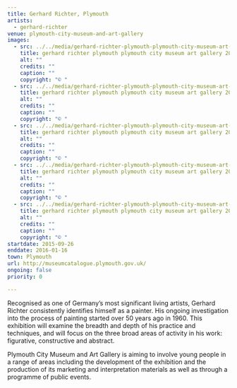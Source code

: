 ```yaml
---
title: Gerhard Richter, Plymouth
artists:
  - gerhard-richter
venue: plymouth-city-museum-and-art-gallery
images:
  - src: ../../media/gerhard-richter-plymouth-plymouth-city-museum-art-gallery-2015-09-26-0.webp
    title: gerhard richter plymouth plymouth city museum art gallery 2015 09 26 0
    alt: ""
    credits: ""
    caption: ""
    copyright: "© "
  - src: ../../media/gerhard-richter-plymouth-plymouth-city-museum-art-gallery-2015-09-26-1.webp
    title: gerhard richter plymouth plymouth city museum art gallery 2015 09 26 1
    alt: ""
    credits: ""
    caption: ""
    copyright: "© "
  - src: ../../media/gerhard-richter-plymouth-plymouth-city-museum-art-gallery-2015-09-26-2.webp
    title: gerhard richter plymouth plymouth city museum art gallery 2015 09 26 2
    alt: ""
    credits: ""
    caption: ""
    copyright: "© "
  - src: ../../media/gerhard-richter-plymouth-plymouth-city-museum-art-gallery-2015-09-26-3.webp
    title: gerhard richter plymouth plymouth city museum art gallery 2015 09 26 3
    alt: ""
    credits: ""
    caption: ""
    copyright: "© "
  - src: ../../media/gerhard-richter-plymouth-plymouth-city-museum-art-gallery-2015-09-26-4.webp
    title: gerhard richter plymouth plymouth city museum art gallery 2015 09 26 4
    alt: ""
    credits: ""
    caption: ""
    copyright: "© "
startdate: 2015-09-26
enddate: 2016-01-16
town: Plymouth
url: http://museumcatalogue.plymouth.gov.uk/
ongoing: false
priority: 0

---
```


Recognised as one of Germany’s most significant living artists, Gerhard Richter consistently identifies himself as a painter. His ongoing investigation into the process of painting started over 50 years ago in 1960. This exhibition will examine the breadth and depth of his practice and techniques, and will focus on the three broad areas of activity in his work: figurative, constructive and abstract.



Plymouth City Museum and Art Gallery is aiming to involve young people in a range of areas including the development of the exhibition and the production of its marketing and interpretation materials as well as through a programme of public events.